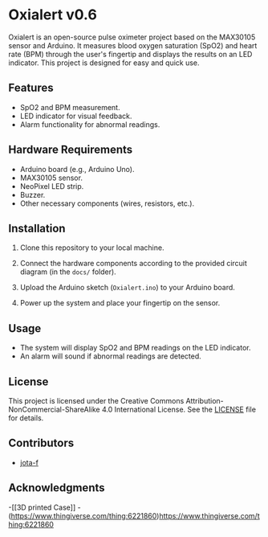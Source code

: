# Oxialert v0.6

Oxialert is an open-source pulse oximeter project based on the MAX30105 sensor and Arduino. It measures blood oxygen saturation (SpO2) and heart rate (BPM) through the user's fingertip and displays the results on an LED indicator. This project is designed for easy and quick use.

## Features

- SpO2 and BPM measurement.
- LED indicator for visual feedback.
- Alarm functionality for abnormal readings.

## Hardware Requirements

- Arduino board (e.g., Arduino Uno).
- MAX30105 sensor.
- NeoPixel LED strip.
- Buzzer.
- Other necessary components (wires, resistors, etc.).

## Installation

1. Clone this repository to your local machine.

2. Connect the hardware components according to the provided circuit diagram (in the `docs/` folder).

3. Upload the Arduino sketch (`Oxialert.ino`) to your Arduino board.

4. Power up the system and place your fingertip on the sensor.

## Usage

- The system will display SpO2 and BPM readings on the LED indicator.
- An alarm will sound if abnormal readings are detected.

## License

This project is licensed under the Creative Commons Attribution-NonCommercial-ShareAlike 4.0 International License. See the [LICENSE](LICENSE) file for details.

## Contributors

- [jota-f](https://github.com/jota-f)

## Acknowledgments

-[[3D printed Case]] - (https://www.thingiverse.com/thing:6221860)https://www.thingiverse.com/thing:6221860

